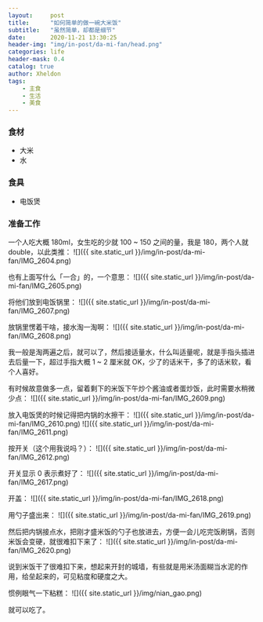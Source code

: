 ```yaml
---
layout:     post
title:      "如何简单的做一碗大米饭"
subtitle:   "虽然简单，却都是细节"
date:       2020-11-21 13:30:25
header-img: "img/in-post/da-mi-fan/head.png"
categories: life
header-mask: 0.4
catalog: true
author: Xheldon
tags:
    - 主食
    - 生活
    - 美食
---
```


### 食材

* 大米
* 水

### 食具

* 电饭煲

### 准备工作

一个人吃大概 180ml，女生吃的少就 100 ~ 150 之间的量，我是 180，两个人就 double，以此类推：
![]({{ site.static_url }}/img/in-post/da-mi-fan/IMG_2604.png)

也有上面写什么「一合」的，一个意思：
![]({{ site.static_url }}/img/in-post/da-mi-fan/IMG_2605.png)

将他们放到电饭锅里：
![]({{ site.static_url }}/img/in-post/da-mi-fan/IMG_2607.png)

放锅里愣着干啥，接水淘一淘啊：
![]({{ site.static_url }}/img/in-post/da-mi-fan/IMG_2608.png)

我一般是淘两遍之后，就可以了，然后接适量水，什么叫适量呢，就是手指头插进去后量一下，超过手指大概 1 ~ 2 厘米就 OK，少了的话米干，多了的话米软，看个人喜好。

有时候故意做多一点，留着剩下的米饭下午炒个酱油或者蛋炒饭，此时需要水稍微少点：
![]({{ site.static_url }}/img/in-post/da-mi-fan/IMG_2609.png)

放入电饭煲的时候记得把内锅的水擦干：
![]({{ site.static_url }}/img/in-post/da-mi-fan/IMG_2610.png)
![]({{ site.static_url }}/img/in-post/da-mi-fan/IMG_2611.png)

按开关（这个用我说吗？）：
![]({{ site.static_url }}/img/in-post/da-mi-fan/IMG_2612.png)

开关显示 0 表示煮好了：
![]({{ site.static_url }}/img/in-post/da-mi-fan/IMG_2617.png)

开盖：
![]({{ site.static_url }}/img/in-post/da-mi-fan/IMG_2618.png)

用勺子盛出来：
![]({{ site.static_url }}/img/in-post/da-mi-fan/IMG_2619.png)

然后把内锅接点水，把刚才盛米饭的勺子也放进去，方便一会儿吃完饭刷锅，否则米饭会变硬，就很难扣下来了：
![]({{ site.static_url }}/img/in-post/da-mi-fan/IMG_2620.png)

说到米饭干了很难扣下来，想起来开封的城墙，有些就是用米汤面糊当水泥的作用，给垒起来的，可见粘度和硬度之大。

惯例眼气一下粘糕：
![]({{ site.static_url }}/img/nian_gao.png)

就可以吃了。